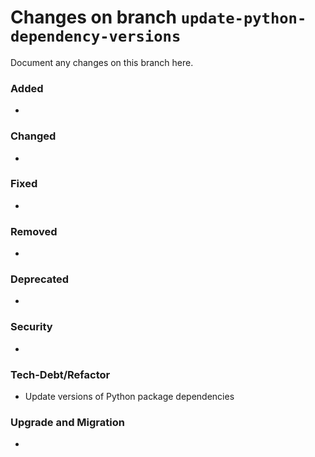 # Changes on branch `update-python-dependency-versions`
Document any changes on this branch here.
### Added
- 

### Changed
- 

### Fixed
- 

### Removed
- 

### Deprecated
- 

### Security
- 

### Tech-Debt/Refactor
- Update versions of Python package dependencies

### Upgrade and Migration
- 
